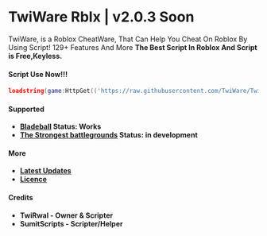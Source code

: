 # TwiWare Rblx | v2.0.3 Soon
TwiWare, is a Roblox CheatWare, That Can Help You Cheat On Roblox By Using Script! 129+ Features And More
**The Best Script In Roblox And Script is Free,Keyless.**

#### Script Use Now!!!
```lua
loadstring(game:HttpGet(('https://raw.githubusercontent.com/TwiWare/TwiWareExploits/main/ObfGames/Bladeball-fixed'),true))()
```
#### Supported
- **[Bladeball](https://www.roblox.com/games/13772394625/UPD-Blade-Ball) Status: Works**
- **[The Strongest battlegrounds](https://www.roblox.com/games/10449761463/The-Strongest-Battlegrounds) Status: in development**

#### More
* **[Latest Updates](https://raw.githubusercontent.com/TwiWare/TwiWareExploits/main/Updates)**
* **[Licence](https://raw.githubusercontent.com/TwiWare/TwiWareExploits/main/LICENSE)**

#### Credits 
- **TwiRwal - Owner & Scripter**
- **SumitScripts - Scripter/Helper**
